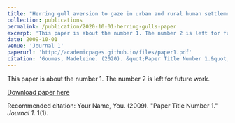 ```yaml
---
title: "Herring gull aversion to gaze in urban and rural human settlements"
collection: publications
permalink: /publication/2020-10-01-herring-gulls-paper
excerpt: 'This paper is about the number 1. The number 2 is left for future work.'
date: 2009-10-01
venue: 'Journal 1'
paperurl: 'http://academicpages.github.io/files/paper1.pdf'
citation: 'Goumas, Madeleine. (2020). &quot;Paper Title Number 1.&quot; <i>Journal 1</i>. 1(1).'
---
```

This paper is about the number 1. The number 2 is left for future work.

[Download paper here](https://www.sciencedirect.com/science/article/pii/S000334722030244X?via%3Dihub)

Recommended citation: Your Name, You. (2009). "Paper Title Number 1." <i>Journal 1</i>. 1(1).

